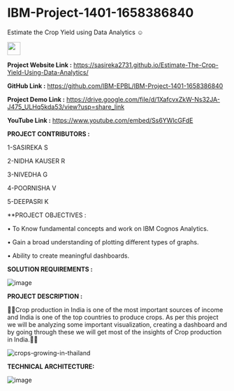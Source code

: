 # IBM-Project-1401-1658386840
Estimate the Crop Yield using Data Analytics
☺

 <img src="https://raw.githubusercontent.com/MartinHeinz/MartinHeinz/master/wave.gif" width="30px">

**Project Website Link :**
https://sasireka2731.github.io/Estimate-The-Crop-Yield-Using-Data-Analytics/

**GitHub Link :**
https://github.com/IBM-EPBL/IBM-Project-1401-1658386840

**Project Demo Link :**
https://drive.google.com/file/d/1XafcvxZkW-Ns32JA-J475_ULHq5kda53/view?usp=share_link

**YouTube Link :**
https://www.youtube.com/embed/Ss6YWlcGFdE

**PROJECT CONTRIBUTORS :**


  1-SASIREKA S

  2-NIDHA KAUSER R

  3-NIVEDHA G

  4-POORNISHA V

  5-DEEPASRI K



**PROJECT OBJECTIVES :


•	To Know fundamental concepts and work on IBM Cognos Analytics.

•	Gain a broad understanding of plotting different types of graphs.

•	Ability to create meaningful dashboards.

**SOLUTION REQUIREMENTS :**

![image](https://user-images.githubusercontent.com/111339599/196188706-595bd7ae-39ac-4362-ae9e-154d62be8b74.png)




**PROJECT DESCRIPTION :**

🌱🌾Crop production in India is one of the most important sources of income and India is one of the top countries to produce crops. As per this project we will be analyzing some important visualization, creating a dashboard and by going through these we will get most of the insights of Crop production in India.🌾🌱


![crops-growing-in-thailand](https://user-images.githubusercontent.com/111339599/195016514-24efecef-255c-4aa8-b8f9-bebb000b015b.jpg)





**TECHNICAL ARCHITECTURE:**


![image](https://user-images.githubusercontent.com/111339599/195016970-b3192ada-18a0-491f-8296-440914ca0abf.png)
